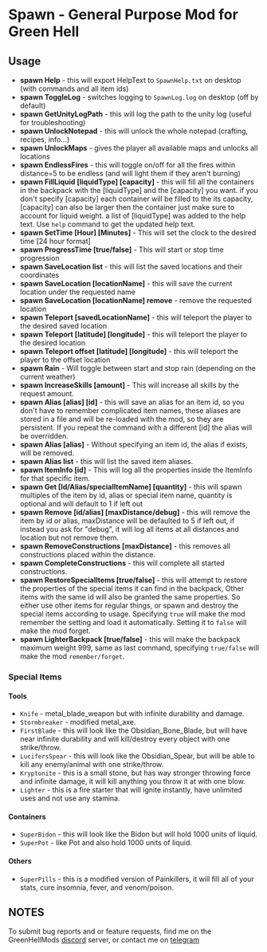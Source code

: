 # Spawn - General Purpose Mod for Green Hell

## Usage

* **spawn Help** - this will export HelpText to `SpawnHelp.txt` on desktop (with commands and all item ids)
* **spawn ToggleLog** - switches logging to `SpawnLog.log` on desktop (off by default)
* **spawn GetUnityLogPath** - this will log the path to the unity log (useful for troubleshooting)
* **spawn UnlockNotepad** - this will unlock the whole notepad (crafting, recipes, info...)
* **spawn UnlockMaps** - gives the player all available maps and unlocks all locations
* **spawn EndlessFires** - this will toggle on/off for all the fires within distance=5 to be endless (and will light them if they aren't burning)
* **spawn FillLiquid [liquidType] [capacity]** - this will fill all the containers in the backpack with the [liquidType] and the [capacity] you want. if you don't specify [capacity] each container will be filled to the its capacity, [capacity] can also be larger then the container just make sure to account for liquid weight. a list of [liquidType] was added to the help text. Use `help` command to get the updated help text.
* **spawn SetTime [Hour] [Minutes]** - This will set the clock to the desired time [24 hour format]
* **spawn ProgressTime [true/false]** - This will start or stop time progression
* **spawn SaveLocation list** - this will list the saved locations and their coordinates
* **spawn SaveLocation [locationName]** - this will save the current location under the requested name
* **spawn SaveLocation [locationName] remove** - remove the requested location
* **spawn Teleport [savedLocationName]** - this will teleport the player to the desired saved location
* **spawn Teleport [latitude] [longitude]** - this will teleport the player to the desired location
* **spawn Teleport offset [latitude] [longitude]** - this will teleport the player to the offset location
* **spawn Rain** - Will toggle between start and stop rain (depending on the current weather)
* **spawn IncreaseSkills [amount]** - This will increase all skills by the request amount.
* **spawn Alias [alias] [id]** - this will save an alias for an item id, so you don't have to remember complicated item names, these aliases are stored in a file and will be re-loaded with the mod, so they are persistent. If you repeat the command with a different [id] the alias will be overridden.
* **spawn Alias [alias]** - Without specifying an item id, the alias if exists, will be removed.
* **spawn Alias list** - this will list the saved item aliases.
* **spawn ItemInfo [id]** - This will log all the properties inside the ItemInfo for that specific item.
* **spawn Get [Id/Alias/specialItemName] [quantity]** - this will spawn multiples of the item by id, alias or special item name, quantity is optional and will default to 1 if left out
* **spawn Remove [id/alias] [maxDistance/debug]** - this will remove the item by id or alias, maxDistance will be defaulted to 5 if left out, if instead you ask for "debug", it will log all items at all distances and location but not remove them.
* **spawn RemoveConstructions [maxDistance]** - this removes all constructions placed within the distance.
* **spawn CompleteConstructions** - this will complete all started constructions.
* **spawn RestoreSpecialItems [true/false]** - this will attempt to restore the properties of the special items it can find in the backpack, Other items with the same id will also be granted the same properties. So either use other items for regular things, or spawn and destroy the special items according to usage. Specifying `true` will make the mod remember the setting and load it automatically. Setting it to `false` will make the mod forget.
* **spawn LighterBackpack [true/false]** - this will make the backpack maximum weight 999, same as last command, specifying `true/false` will make the mod `remember/forget`.

### Special Items

#### Tools

* `Knife` - metal_blade_weapon but with infinite durability and damage.
* `Stormbreaker` - modified metal_axe.
* `FirstBlade` - this will look like the Obsidian_Bone_Blade, but will have near infinite durability and will kill/destroy every object with one strike/throw.
* `LucifersSpear` - this will look like the Obsidian_Spear, but will be able to kill any enemy/animal with one strike/throw.
* `Kryptonite` - this is a small stone, but has way stronger throwing force and infinite damage, it will kill anything you throw it at with one blow.
* `Lighter` - this is a fire starter that will ignite instantly, have unlimited uses and not use any stamina.

#### Containers

* `SuperBidon` - this will look like the Bidon but will hold 1000 units of liquid.
* `SuperPot` - like Pot and also hold 1000 units of liquid.

#### Others

* `SuperPills` - this is a modified version of Painkillers, it will fill all of your stats, cure insomnia, fever, and venom/poison.

## NOTES

To submit bug reports and or feature requests, find me on the GreenHellMods [discord](https://greenhellmodding.com/discord) server, or contact me on [telegram](https://t.me/dsr47)
